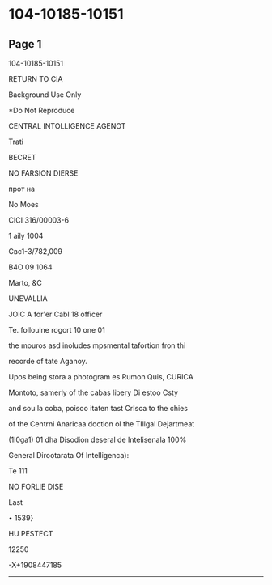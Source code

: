 # 104-10185-10151

## Page 1

104-10185-10151

RETURN TO CIA

Background Use Only

*Do Not Reproduce

CENTRAL INTOLLIGENCE AGENOT

Trati

BECRET

NO FARSION DIERSE

прот на

No Moes

CICI 316/00003-6

1 aily 1004

Cвс1-3/782,009

B4O 09 1064

Marto, &C

UNEVALLIA

JOIC A for'er Cabl 18 officer

Te. folloulne rogort 10 one 01

the mouros asd inoludes mpsmental tafortion fron thi

recorde of tate Aganoy.

Upos being stora a photogram es Rumon Quis, CURICA

Montoto, samerly of the cabas libery Di estoo Csty

and sou la coba, poisoo itaten tast CrIsca to the chies

of the Centrni Anaricaa doction ol the TIllgal Dejartmeat

(1l0ga1) 01 dha Disodion deseral de Intelisenala 100%

General Dirootarata Of Intelligenca):

Te 111

NO FORLIE DISE

Last

• 1539}

HU PESTECT

12250

-X+1908447185

---

